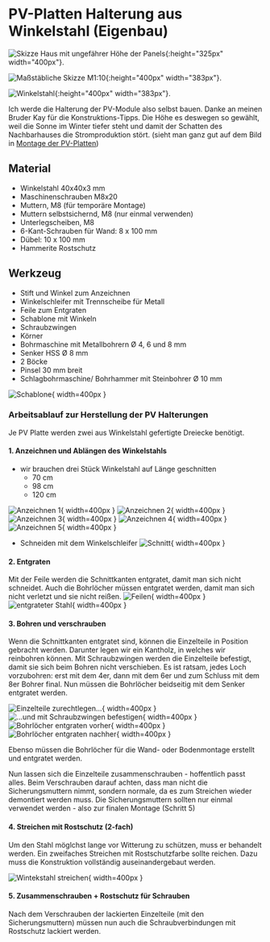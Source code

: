 # PV-Platten Halterung aus Winkelstahl (Eigenbau)

![Skizze Haus mit ungefährer Höhe der Panels](files/pv-molules/montage_halterung_winkelstahl/signal-2022-11-25-041915_002.jpg 'Skizze Haus mit ungefährer Höhe der Panels'){:height="325px" width="400px"}.

![Maßstäbliche Skizze M1:10](files/pv-molules/montage_halterung_winkelstahl/20221130_134056.jpg 'Maßstäbliche Skizze M1:10'){:height="400px" width="383px"}.

![Winkelstahl](files/pv-molules/montage_halterung_winkelstahl/winkelstahl_2.jpg 'Winkelstahl'){:height="400px" width="383px"}.

Ich werde die Halterung der PV-Module also selbst bauen. Danke an meinen Bruder Kay für die Konstruktions-Tipps.
Die Höhe es deswegen so gewählt, weil die Sonne im Winter tiefer steht und damit der Schatten des Nachbarhauses die Stromproduktion stört. (sieht man ganz gut auf dem Bild in [Montage der PV-Platten](pv-module_montage.md))

## Material

- Winkelstahl 40x40x3 mm
- Maschinenschrauben M8x20
- Muttern, M8 (für temporäre Montage)
- Muttern selbstsichernd, M8 (nur einmal verwenden)
- Unterlegscheiben, M8
- 6-Kant-Schrauben für Wand: 8 x 100 mm
- Dübel: 10 x 100 mm
- Hammerite Rostschutz

## Werkzeug

- Stift und Winkel zum Anzeichnen
- Winkelschleifer mit Trennscheibe für Metall
- Feile zum Entgraten
- Schablone mit Winkeln
- Schraubzwingen
- Körner
- Bohrmaschine mit Metallbohrern Ø 4, 6 und 8 mm
- Senker HSS Ø 8 mm
- 2 Böcke
- Pinsel 30 mm breit
- Schlagbohrmaschine/ Bohrhammer mit Steinbohrer Ø 10 mm

![Schablone](files/pv-molules/montage_halterung_winkelstahl/20221230_114456.jpg "Schablone"){ width=400px }

### Arbeitsablauf zur Herstellung der PV Halterungen

Je PV Platte werden zwei aus Winkelstahl gefertigte Dreiecke benötigt.

#### 1. Anzeichnen und Ablängen des Winkelstahls

- wir brauchen drei Stück Winkelstahl auf Länge geschnitten
  - 70 cm
  - 98 cm
  - 120 cm

![Anzeichnen 1](files/pv-molules/montage_halterung_winkelstahl/20221227_120502.jpg "Anzeichnen 1"){ width=400px }
![Anzeichnen 2](files/pv-molules/montage_halterung_winkelstahl/20221227_120540.jpg "Anzeichnen 2"){ width=400px }
![Anzeichnen 3](files/pv-molules/montage_halterung_winkelstahl/20221227_121656.jpg "Anzeichnen 3"){ width=400px }
![Anzeichnen 4](files/pv-molules/montage_halterung_winkelstahl/20221227_132214.jpg "Anzeichnen 4"){ width=400px }
![Anzeichnen 5](files/pv-molules/montage_halterung_winkelstahl/20221227_132219.jpg "Anzeichnen 5"){ width=400px }

- Schneiden mit dem Winkelschleifer
![Schnitt](files/pv-molules/montage_halterung_winkelstahl/20221227_151810.jpg "Schnitt"){ width=400px }

#### 2. Entgraten

Mit der Feile werden die Schnittkanten entgratet, damit man sich nicht schneidet.
Auch die Bohrlöcher müssen entgratet werden, damit man sich nicht verletzt und sie nicht reißen.
![Feilen](files/pv-molules/montage_halterung_winkelstahl/20221227_155048.jpg "Feilen"){ width=400px }
![entgrateter Stahl](files/pv-molules/montage_halterung_winkelstahl/20221227_160932.jpg "entgrateter Stahl"){ width=400px }

#### 3. Bohren und verschrauben

Wenn die Schnittkanten entgratet sind, können die Einzelteile in Position gebracht werden. Darunter legen wir ein Kantholz, in welches wir reinbohren können.
Mit Schraubzwingen werden die Einzelteile befestigt, damit sie sich beim Bohren nicht verschieben.
Es ist ratsam, jedes Loch vorzubohren: erst mit dem 4er, dann mit dem 6er und zum Schluss mit dem 8er Bohrer final.
Nun müssen die Bohrlöcher beidseitig mit dem Senker entgratet werden.

![Einzelteile zurechtlegen...](files/pv-molules/montage_halterung_winkelstahl/20221228_131519.jpg "Einzelteile zurechtlegen..."){ width=400px }
![...und mit Schraubzwingen befestigen](files/pv-molules/montage_halterung_winkelstahl/20221228_132903.jpg "...und mit Schraubzwingen befestigen"){ width=400px }
![Bohrlöcher entgraten vorher](files/pv-molules/montage_halterung_winkelstahl/20221230_114309.jpg "Bohrlöcher entgraten vorher"){ width=400px }
![Bohrlöcher entgraten nachher](files/pv-molules/montage_halterung_winkelstahl/20221230_114319.jpg "Bohrlöcher entgraten nachher"){ width=400px }

Ebenso müssen die Bohrlöcher für die Wand- oder Bodenmontage erstellt und entgratet werden.

Nun lassen sich die Einzelteile zusammenschrauben - hoffentlich passt alles.
Beim Verschrauben darauf achten, dass man nicht die Sicherungsmuttern nimmt, sondern normale, da es zum Streichen wieder demontiert werden muss.
Die Sicherungsmuttern sollten nur einmal verwendet werden - also zur finalen Montage (Schritt 5)

#### 4. Streichen mit Rostschutz (2-fach)

Um den Stahl möglchst lange vor Witterung zu schützen, muss er behandelt werden. Ein zweifaches Streichen mit Rostschutzfarbe sollte reichen.
Dazu muss die Konstruktion vollständig auseinandergebaut werden.

![Wintekstahl streichen](files/pv-molules/montage_halterung_winkelstahl/20230102_152814.jpg "Wintekstahl streichen"){ width=400px }

#### 5. Zusammenschrauben + Rostschutz für Schrauben

Nach dem Verschrauben der lackierten Einzelteile (mit den Sicherungsmuttern) müssen nun auch die Schraubverbindungen mit Rostschutz lackiert werden.
